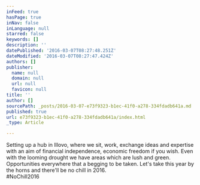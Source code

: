 ```yaml
---
inFeed: true
hasPage: true
inNav: false
inLanguage: null
starred: false
keywords: []
description: ''
datePublished: '2016-03-07T08:27:48.251Z'
dateModified: '2016-03-07T08:27:47.424Z'
authors: []
publisher:
  name: null
  domain: null
  url: null
  favicon: null
title: ''
author: []
sourcePath: _posts/2016-03-07-e73f9323-b1ec-41f0-a278-334fdadb641a.md
published: true
url: e73f9323-b1ec-41f0-a278-334fdadb641a/index.html
_type: Article

---
```

Setting up a hub in Illovo, where we sit, work, exchange ideas and expertise with an aim of financial independence, economic freedom if you wish. Even with the looming drought we have areas which are lush and green. Opportunities everywhere that a begging to be taken. Let's take this year by the horns and there'll be no chill in 2016\.  
\#NoChill2016